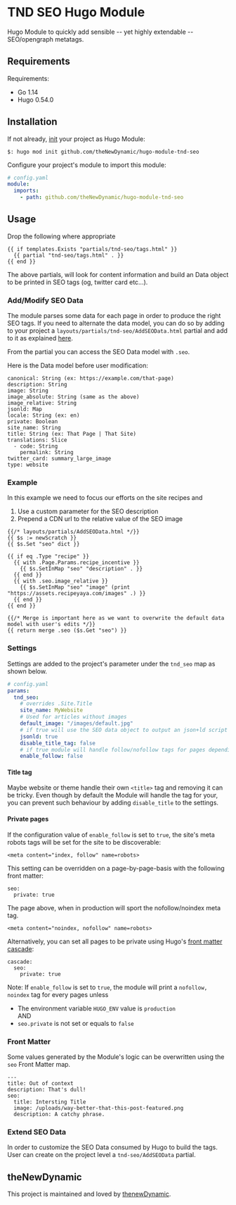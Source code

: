 # TND SEO Hugo Module

Hugo Module to quickly add sensible -- yet highly extendable -- SEO/opengraph metatags.

## Requirements

Requirements:

- Go 1.14
- Hugo 0.54.0

## Installation

If not already, [init](https://gohugo.io/hugo-modules/use-modules/#initialize-a-new-module) your project as Hugo Module:

```
$: hugo mod init github.com/theNewDynamic/hugo-module-tnd-seo
```

Configure your project's module to import this module:

```yaml
# config.yaml
module:
  imports:
    - path: github.com/theNewDynamic/hugo-module-tnd-seo
```

## Usage

Drop the following where appropriate

```
{{ if templates.Exists "partials/tnd-seo/tags.html" }}
  {{ partial "tnd-seo/tags.html" . }}
{{ end }}
```

The above partials, will look for content information and build an Data object to be printed in SEO tags (og, twitter card etc...).

### Add/Modify SEO Data

The module parses some data for each page in order to produce the right SEO tags.
If you need to alternate the data model, you can do so by adding to your project a `layouts/partials/tnd-seo/AddSEOData.html` partial and add to it as explained [here](/partials/AddSEOData.html).

From the partial you can access the SEO Data model with `.seo`.

Here is the Data model before user modification:

```
canonical: String (ex: https://example.com/that-page)
description: String
image: String
image_absolute: String (same as the above)
image_relative: String
jsonld: Map
locale: String (ex: en)
private: Boolean
site_name: String
title: String (ex: That Page | That Site)
translations: Slice
  - code: String
    permalink: String
twitter_card: summary_large_image
type: website
```

### Example

In this example we need to focus our efforts on the site recipes and

1. Use a custom parameter for the SEO description
2. Prepend a CDN url to the relative value of the SEO image

```
{{/* layouts/partials/AddSEOData.html */}}
{{ $s := newScratch }}
{{ $s.Set "seo" dict }}

{{ if eq .Type "recipe" }}
  {{ with .Page.Params.recipe_incentive }}
    {{ $s.SetInMap "seo" "description" . }}
  {{ end }}
  {{ with .seo.image_relative }}
    {{ $s.SetInMap "seo" "image" (print "https://assets.recipeyaya.com/images" .) }}
  {{ end }}
{{ end }}

{{/* Merge is important here as we want to overwrite the default data model with user's edits */}}
{{ return merge .seo ($s.Get "seo") }}
```

### Settings

Settings are added to the project's parameter under the `tnd_seo` map as shown below.

```yaml
# config.yaml
params:
  tnd_seo:
    # overrides .Site.Title
    site_name: MyWebsite
    # Used for articles without images
    default_image: "/images/default.jpg"
    # if true will use the SEO data object to output an json+ld script tag.
    jsonld: true
    disable_title_tag: false
    # if true module will handle follow/nofollow tags for pages depending on environment and Front Matter setting.
    enable_follow: false
```

#### Title tag

Maybe website or theme handle their own `<title>` tag and removing it can be tricky. Even though by default the Module will handle the tag for your, you can prevent such behaviour by adding `disable_title` to the settings.


#### Private pages

If the configuration value of `enable_follow` is set to `true`, the site's meta robots tags will be set for the site to be discoverable:

```
<meta content="index, follow" name=robots>
```

This setting can be overridden on a page-by-page-basis with the following front matter:

```
seo:
  private: true
```

The page above, when in production will sport the nofollow/noindex meta tag.

```
<meta content="noindex, nofollow" name=robots>
```

Alternatively, you can set all pages to be private using Hugo's [front matter cascade](https://gohugo.io/content-management/front-matter#front-matter-cascade):

```
cascade:
  seo:
    private: true
```

Note: If `enable_follow` is set to `true`, the module will print a `nofollow, noindex` tag for every pages unless

- The environment variable `HUGO_ENV` value is `production`  
  AND
- `seo.private` is not set or equals to `false`

### Front Matter

Some values generated by the Module's logic can be overwritten using the `seo` Front Matter map.

```
---
title: Out of context
description: That's dull!
seo:
  title: Intersting Title
  image: /uploads/way-better-that-this-post-featured.png
  description: A catchy phrase.
```

### Extend SEO Data

In order to customize the SEO Data consumed by Hugo to build the tags. User can create on the project level a `tnd-seo/AddSEOData` partial.

## theNewDynamic

This project is maintained and loved by [thenewDynamic](https://www.thenewdynamic.com).
